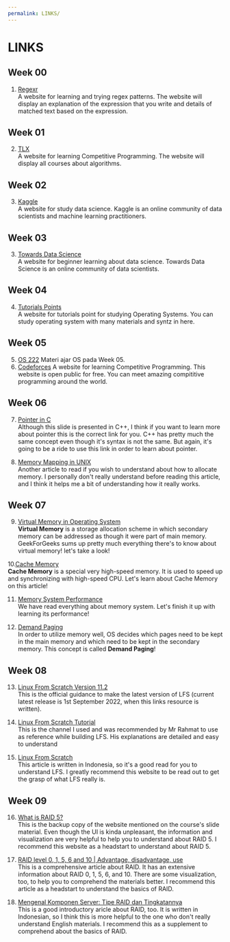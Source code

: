 ```yaml
---
permalink: LINKS/
---
```


# LINKS
## Week 00
1. [Regexr](https://regexr.com/)<br/>
A website for learning and trying regex patterns. The website will display an explanation of the expression that you write and details of matched text based on the expression.

## Week 01
2. [TLX](https://tlx.com/)<br/>
A website for learning Competitive Programming. The website will display all courses about algorithms.

## Week 02
3. [Kaggle](https://www.kaggle.com/)<br/>
A website for study data science. Kaggle is an online community of data scientists and machine learning practitioners.

## Week 03
3. [Towards Data Science](https://towardsdatascience.com/)<br/>
A website for beginner learning about data science. Towards Data Science is an online community of data scientists.

## Week 04
4. [Tutorials Points](https://www.tutorialspoint.com/operating_system/index.htm)<br/>
A website for tutorials point for studying Operating Systems. You can study operating system with many materials and syntz in here.

## Week 05
5. [OS 222](https://osp4diss.vlsm.org/W05-01.html)
Materi ajar OS pada Week 05.
6. [Codeforces](https://codeforces.com/)
A website for learning Competitive Programming. This website is open public for free. You can meet amazing compititive programming around the world.

## Week 06
7. [Pointer in C](https://personal.utdallas.edu/~rkm010300/utd/cs3376/ppt/ch09.pdf)<br>
Although this slide is presented in C++, I think if you want to learn more about pointer this is the correct link for you. C++ has pretty much the same concept even though it's syntax is not the same. But again, it's going to be a ride to use this link in order to learn about pointer.

8. [Memory Mapping in UNIX](https://frameboxxindore.com/linux/what-is-memory-mapping-in-linux.html)<br>
Another article to read if you wish to understand about how to allocate memory. I personally don't really understand before reading this article, and I think it helps me a bit of understanding how it really works.

## Week 07
9. [Virtual Memory in Operating System](https://www.geeksforgeeks.org/virtual-memory-in-operating-system/)<br>
   **Virtual Memory** is a storage allocation scheme in which secondary memory can be addressed as though it were part of main memory. GeekForGeeks sums up pretty much everything there's to know about virtual memory! let's take a look!

10.[Cache Memory](https://www.geeksforgeeks.org/cache-memory-in-computer-organization/)<br>
   **Cache Memory** is a special very high-speed memory. It is used to speed up and synchronizing with high-speed CPU. Let's learn about Cache Memory on this article!

11. [Memory System Performance](https://www.sciencedirect.com/topics/computer-science/memory-system-performance)<br>
   We have read everything about memory system. Let's finish it up with learning its performance!

12. [Demand Paging](https://www.javatpoint.com/os-demand-paging)<br>
   In order to utilize memory well, OS decides which pages need to be kept in the main memory and which need to be kept in the secondary memory. This concept is called **Demand Paging**!

## Week 08
13. [Linux From Scratch Version 11.2](https://www.linuxfromscratch.org/lfs/view/11.2/index.html)<br>
This is the official guidance to make the latest version of LFS (current latest release is 1st September 2022, when this links resource is written).

14.  [Linux From Scratch Tutorial](https://www.youtube.com/watchv=0EwMnskxIZM&list=PLyc5xVO2uDsDlbR_LTP37nG6g4vbSSxSZ&index=1)<br>
This is the channel I used and was recommended by Mr Rahmat to use as reference while building LFS. His explanations are detailed and easy to understand

15. [Linux From Scratch](https://id.wikipedia.org/wiki/Linux_From_Scratch)<br>
This article is written in Indonesia, so it's a good read for you to understand LFS. I greatly recommend this website to be read out to get the grasp of what LFS really is.

## Week 09

16. [What is RAID 5?](https://rayday.me/comweb/internet/Commodore/commodore/www.commodore.ca/windows/raid5/raid5.htm)<br>
This is the backup copy of the website mentioned on the course's slide material.
Even though the UI is kinda unpleasant, the information and visualization are very helpful to help you to understand about RAID 5.
I recommend this website as a headstart to understand about RAID 5.

17. [RAID level 0, 1, 5, 6 and 10 | Advantage, disadvantage, use](https://www.prepressure.com/library/technology/raid)<br>
This is a comprehensive article about RAID.
It has an extensive information about RAID 0, 1, 5, 6, and 10.
There are some visualization, too, to help you to comprehend the materials better.
I recommend this article as a headstart to understand the basics of RAID.

18. [Mengenal Komponen Server: Tipe RAID dan Tingkatannya](https://mebiso.com/mengenal-komponen-server-tipe-raid-dan-tingkatannya/)<br>
This is a good introductory aricle about RAID, too.
It is written in Indonesian, so I think this is more helpful to the one who don't really understand English materials.
I recommend this as a supplement to comprehend about the basics of RAID.
